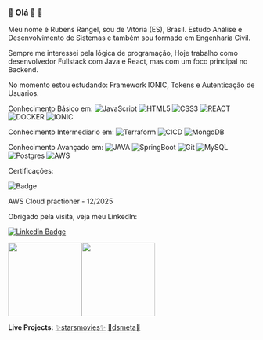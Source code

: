 ### 👋 Olá 👋 🔭

Meu nome é Rubens Rangel, sou de Vitória (ES), Brasil. Estudo Análise e Desenvolvimento de Sistemas e também sou formado em Engenharia Civil.

Sempre me interessei pela lógica de programação, Hoje trabalho como desenvolvedor Fullstack com Java e React, mas com um foco principal no Backend.

No momento estou estudando: Framework IONIC, Tokens e Autenticação de Usuarios.

Conhecimento Básico em:
![JavaScript](https://img.shields.io/badge/-JavaScript-333333?style=flat&logo=JavaScript&logoColor=#F7DF1E) ![HTML5](https://img.shields.io/badge/-HTML5-333333?style=flat&logo=HTML5&logoColor=#E34F26) ![CSS3](https://img.shields.io/badge/-CSS3-333333?style=flat&logo=CSS3&logoColor=#E34F26) ![REACT](https://img.shields.io/badge/-REACT-333333?style=flat&logo=REACT&logoColor=#E34F26) ![DOCKER](https://img.shields.io/badge/-DOCKER-333333?style=flat&logo=DOCKER&logoColor=#E34F26)  ![IONIC](https://img.shields.io/badge/-IONIC-333333?style=flat&logo=IONIC&logoColor=#E34F26) 

Conhecimento Intermediario em: ![Terraform](https://img.shields.io/badge/-Terraform-333333?style=flat&logo=Terraform&logoColor=#E34F26) ![CICD](https://img.shields.io/badge/-CICD-333333?style=flat&logo=CI-CD&logoColor=#E34F26) ![MongoDB](https://img.shields.io/badge/-MongoDB-333333?style=flat&logo=mongoDB&logoColor=#E34F26)


Conhecimento Avançado em:
![JAVA](https://img.shields.io/badge/-java-333333?style=flat&logo=java8&logoColor=007396) ![SpringBoot](https://img.shields.io/badge/-Spring%20Boot-333333?style=flat&logo=spring-boot) ![Git](https://img.shields.io/badge/-Git-333333?style=flat&logo=Git&logoColor=#F05032) ![MySQL](https://img.shields.io/badge/-MySQL-333333?style=flat&logo=MySQL&logoColor=#4479A1) ![Postgres](https://img.shields.io/badge/-PostgreSQL-333333?style=flat&logo=postgreSQL&logoColor=#4479A1) ![AWS](https://img.shields.io/badge/-Amazon_Web_Services-333333?style=flat&logo=Amazon_Web_Services&logoColor=#E34F26) 



Certificações:

![Badge](https://curso-spring-ionic-rbs.s3.sa-east-1.amazonaws.com/aws-certified-cloud-practitioner.png)

AWS Cloud practioner - 12/2025


Obrigado pela visita, veja meu LinkedIn:

[![Linkedin Badge](https://img.shields.io/badge/-LinkedIn-blue?style=flat-square&logo=Linkedin&logoColor=white&link=https://www.linkedin.com/in/rubenscnrangel/)](https://www.linkedin.com/in/rubenscnrangel/)

<img height="150em" src="https://github-readme-stats.vercel.app/api?username=rubens-rangel&show_icons=true&theme=dracula&include_all_commits=true&count_private=true"/><img height="150em" src="https://github-readme-stats.vercel.app/api/top-langs/?username=rubens-rangel&layout=compact&langs_count=7&theme=dracula"/>


**Live Projects:**
[✨starsmovies✨](https://rubens-starsmovies.netlify.app/)
[:convenience_store:dsmeta:convenience_store:](https://rubens-dsmeta.netlify.app/)

<!--
**rubens-rangel/rubens-rangel** is a ✨ _special_ ✨ repository because its `README.md` (this file) appears on your GitHub profile.



Here are some ideas to get you started:

- 🔭 I’m currently working on ...
- 🌱 I’m currently learning ...
- 👯 I’m looking to collaborate on ...
- 🤔 I’m looking for help with ...
- 💬 Ask me about ...
- 📫 How to reach me: ...
- 😄 Pronouns: ...
- ⚡ Fun fact: ...
-->
